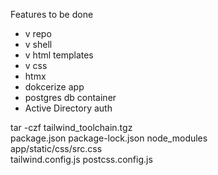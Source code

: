 Features to be done
- v repo 
- v shell
- v html templates
- v css
- htmx
- dokcerize app
- postgres db container
- Active Directory auth


tar -czf tailwind_toolchain.tgz \
    package.json package-lock.json node_modules \
    app/static/css/src.css \
    tailwind.config.js postcss.config.js
